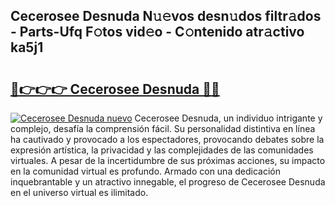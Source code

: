 ## Cecerosee Desnuda N𝚞𝚎vos desn𝚞dos filtr𝚊dos - Parts-Ufq F𝚘tos vid𝚎o - C𝚘ntenido atr𝚊ctivo ka5j1

# <h2><a href="http://mbbzmm.tromn.icu/?c=Cecerosee+Desnuda">🔗👉👉👉 Cecerosee Desnuda 🔗🔗</a></h2>

[![Cecerosee Desnuda nuevo](https://i.imgur.com/pEAQMta.gif)](http://mbbzmm.tromn.icu/?c=Cecerosee+Desnuda)
Cecerosee Desnuda, un individuo intrigante y complejo, desafía la comprensión fácil. Su personalidad distintiva en línea ha cautivado y provocado a los espectadores, provocando debates sobre la expresión artística, la privacidad y las complejidades de las comunidades virtuales. A pesar de la incertidumbre de sus próximas acciones, su impacto en la comunidad virtual es profundo. Armado con una dedicación inquebrantable y un atractivo innegable, el progreso de Cecerosee Desnuda en el universo virtual es ilimitado.
